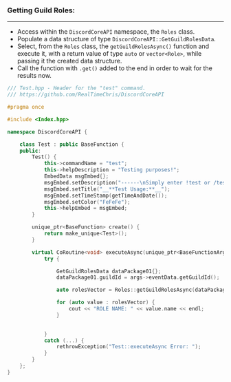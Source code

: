 ### **Getting Guild Roles:**
---
- Access within the `DiscordCoreAPI` namespace, the `Roles` class.
- Populate a data structure of type `DiscordCoreAPI::GetGuildRolesData`.
- Select, from the `Roles` class, the `getGuildRolesAsync()` function and execute it, with a return value of type `auto` or `vector<Role>`, while passing it the created data structure.
- Call the function with `.get()` added to the end in order to wait for the results now.

```cpp
/// Test.hpp - Header for the "test" command.
/// https://github.com/RealTimeChris/DiscordCoreAPI

#pragma once

#include <Index.hpp>

namespace DiscordCoreAPI {

	class Test : public BaseFunction {
	public:
		Test() {
			this->commandName = "test";
			this->helpDescription = "Testing purposes!";
			EmbedData msgEmbed{};
			msgEmbed.setDescription("------\nSimply enter !test or /test!\n------");
			msgEmbed.setTitle("__**Test Usage:**__");
			msgEmbed.setTimeStamp(getTimeAndDate());
			msgEmbed.setColor("FeFeFe");
			this->helpEmbed = msgEmbed;
		}

		unique_ptr<BaseFunction> create() {
			return make_unique<Test>();
		}

		virtual CoRoutine<void> executeAsync(unique_ptr<BaseFunctionArguments> args) {
			try {

				GetGuildRolesData dataPackage01{};
				dataPackage01.guildId = args->eventData.getGuildId();

				auto rolesVector = Roles::getGuildRolesAsync(dataPackage01).get();

				for (auto value : rolesVector) {
					cout << "ROLE NAME: " << value.name << endl;
				}

				
			}
			catch (...) {
				rethrowException("Test::executeAsync Error: ");
			}
		}
	};
}
```
